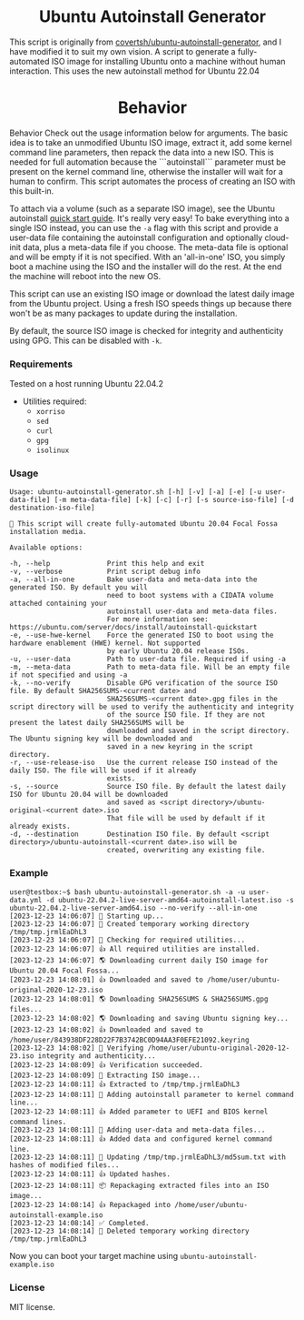 
<h1 align="center">Ubuntu Autoinstall Generator</h1>
This script is originally from <a href="https://github.com/covertsh/ubuntu-autoinstall-generator">covertsh/ubuntu-autoinstall-generator</a>, and I have modified it to suit my own vision.
A script to generate a fully-automated ISO image for installing Ubuntu onto a machine without human interaction. This uses the new autoinstall method
for Ubuntu 22.04

<h1 align="center">Behavior</h1>Behavior
Check out the usage information below for arguments. The basic idea is to take an unmodified Ubuntu ISO image, extract it, add some kernel command line parameters, then repack the data into a new ISO. This is needed for full automation because the ```autoinstall``` parameter must be present on the kernel command line, otherwise the installer will wait for a human to confirm. This script automates the process of creating an ISO with this built-in.

To attach via a volume (such as a separate ISO image), see the Ubuntu autoinstall <a href="https://ubuntu.com/server/docs/install/autoinstall-quickstart">quick start guide</a>. It's really very easy! To bake everything into a single ISO instead, you can use the ```-a``` flag with this script and provide a user-data file containing the autoinstall configuration and optionally cloud-init data, plus a meta-data file if you choose. The meta-data file is optional and will be empty if it is not specified. With an 'all-in-one' ISO, you simply boot a machine using the ISO and the installer will do the rest. At the end the machine will reboot into the new OS.

This script can use an existing ISO image or download the latest daily image from the Ubuntu project. Using a fresh ISO speeds things up because there won't be as many packages to update during the installation.

By default, the source ISO image is checked for integrity and authenticity using GPG. This can be disabled with ```-k```.

### Requirements
Tested on a host running Ubuntu 22.04.2
- Utilities required:
    - ```xorriso```
    - ```sed```
    - ```curl```
    - ```gpg```
    - ```isolinux```

### Usage
```
Usage: ubuntu-autoinstall-generator.sh [-h] [-v] [-a] [-e] [-u user-data-file] [-m meta-data-file] [-k] [-c] [-r] [-s source-iso-file] [-d destination-iso-file]

💁 This script will create fully-automated Ubuntu 20.04 Focal Fossa installation media.

Available options:

-h, --help              Print this help and exit
-v, --verbose           Print script debug info
-a, --all-in-one        Bake user-data and meta-data into the generated ISO. By default you will
                        need to boot systems with a CIDATA volume attached containing your
                        autoinstall user-data and meta-data files.
                        For more information see: https://ubuntu.com/server/docs/install/autoinstall-quickstart
-e, --use-hwe-kernel    Force the generated ISO to boot using the hardware enablement (HWE) kernel. Not supported
                        by early Ubuntu 20.04 release ISOs.
-u, --user-data         Path to user-data file. Required if using -a
-m, --meta-data         Path to meta-data file. Will be an empty file if not specified and using -a
-k, --no-verify         Disable GPG verification of the source ISO file. By default SHA256SUMS-<current date> and
                        SHA256SUMS-<current date>.gpg files in the script directory will be used to verify the authenticity and integrity
                        of the source ISO file. If they are not present the latest daily SHA256SUMS will be
                        downloaded and saved in the script directory. The Ubuntu signing key will be downloaded and
                        saved in a new keyring in the script directory.
-r, --use-release-iso   Use the current release ISO instead of the daily ISO. The file will be used if it already
                        exists.
-s, --source            Source ISO file. By default the latest daily ISO for Ubuntu 20.04 will be downloaded
                        and saved as <script directory>/ubuntu-original-<current date>.iso
                        That file will be used by default if it already exists.
-d, --destination       Destination ISO file. By default <script directory>/ubuntu-autoinstall-<current date>.iso will be
                        created, overwriting any existing file.
```

### Example
```
user@testbox:~$ bash ubuntu-autoinstall-generator.sh -a -u user-data.yml -d ubuntu-22.04.2-live-server-amd64-autoinstall-latest.iso -s ubuntu-22.04.2-live-server-amd64.iso --no-verify --all-in-one
[2023-12-23 14:06:07] 👶 Starting up...
[2023-12-23 14:06:07] 📁 Created temporary working directory /tmp/tmp.jrmlEaDhL3
[2023-12-23 14:06:07] 🔎 Checking for required utilities...
[2023-12-23 14:06:07] 👍 All required utilities are installed.
[2023-12-23 14:06:07] 🌎 Downloading current daily ISO image for Ubuntu 20.04 Focal Fossa...
[2023-12-23 14:08:01] 👍 Downloaded and saved to /home/user/ubuntu-original-2020-12-23.iso
[2023-12-23 14:08:01] 🌎 Downloading SHA256SUMS & SHA256SUMS.gpg files...
[2023-12-23 14:08:02] 🌎 Downloading and saving Ubuntu signing key...
[2023-12-23 14:08:02] 👍 Downloaded and saved to /home/user/843938DF228D22F7B3742BC0D94AA3F0EFE21092.keyring
[2023-12-23 14:08:02] 🔐 Verifying /home/user/ubuntu-original-2020-12-23.iso integrity and authenticity...
[2023-12-23 14:08:09] 👍 Verification succeeded.
[2023-12-23 14:08:09] 🔧 Extracting ISO image...
[2023-12-23 14:08:11] 👍 Extracted to /tmp/tmp.jrmlEaDhL3
[2023-12-23 14:08:11] 🧩 Adding autoinstall parameter to kernel command line...
[2023-12-23 14:08:11] 👍 Added parameter to UEFI and BIOS kernel command lines.
[2023-12-23 14:08:11] 🧩 Adding user-data and meta-data files...
[2023-12-23 14:08:11] 👍 Added data and configured kernel command line.
[2023-12-23 14:08:11] 👷 Updating /tmp/tmp.jrmlEaDhL3/md5sum.txt with hashes of modified files...
[2023-12-23 14:08:11] 👍 Updated hashes.
[2023-12-23 14:08:11] 📦 Repackaging extracted files into an ISO image...
[2023-12-23 14:08:14] 👍 Repackaged into /home/user/ubuntu-autoinstall-example.iso
[2023-12-23 14:08:14] ✅ Completed.
[2023-12-23 14:08:14] 🚽 Deleted temporary working directory /tmp/tmp.jrmlEaDhL3
```

Now you can boot your target machine using ```ubuntu-autoinstall-example.iso``` 

### License
MIT license.
